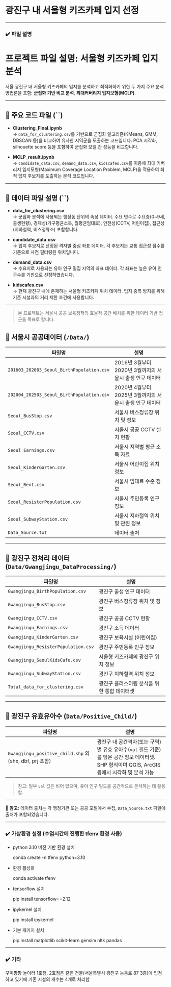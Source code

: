 # 광진구 내 서울형 키즈카페 입지 선정
---
### ✔️ 파일 설명
# 프로젝트 파일 설명: 서울형 키즈카페 입지 분석

서울 광진구 내 서울형 키즈카페의 입지를 분석하고 최적화하기 위한 두 가지 주요 분석 방법론을 포함: **군집화 기반 비교 분석**, **최대커버리지 입지모형(MCLP)**.

---

## 📁 주요 코드 파일 (``)

- **Clustering_Final.ipynb**  
  → `data_for_clustering.csv`를 기반으로 군집화 알고리즘(KMeans, GMM, DBSCAN 등)을 비교하여 유사한 지역군을 도출하는 코드입니다. PCA 시각화, silhouette score 등을 포함하여 군집화 모델 간 성능을 비교합니다.

- **MCLP_result.ipynb**  
  → `candidate_data.csv`, `demand_data.csv`, `kidscafes.csv`를 이용해 최대 커버리지 입지모형(Maximum Coverage Location Problem, MCLP)을 적용하여 최적 입지 후보지를 도출하는 분석 코드입니다.

---

## 📂 데이터 파일 설명 (``)

- **data_for_clustering.csv**  
  → 군집화 분석에 사용되는 행정동 단위의 속성 데이터. 주요 변수로 수요층(0~9세, 출생현황), 경제성(가구평균소득, 월평균임대료), 안전성(CCTV, 어린이집), 접근성(지하철역, 버스정류소) 포함합니다.

- **candidate_data.csv**  
  → 입지 후보지로 선정된 격자별 중심 좌표 데이터. 각 후보지는 교통 접근성 점수를 기준으로 사전 필터링된 위치입니다.

- **demand_data.csv**  
  → 수요지로 사용되는 유아 인구 밀집 지역의 좌표 데이터. 각 좌표는 높은 유아 인구수를 기반으로 선정하였습니다.

- **kidscafes.csv**  
  → 현재 광진구 내에 존재하는 서울형 키즈카페 위치 데이터. 입지 중복 방지를 위해 기존 시설과의 거리 제한 조건에 사용합니다.

---

> 본 프로젝트는 서울시 공공 보육정책의 효율적 공간 배치를 위한 데이터 기반 접근을 목표로 합니다.


## 📁 서울시 공공데이터 (`/Data/`)

| 파일명 | 설명 |
|--------|------|
| `201603_202003_Seoul_BirthPopulation.csv` | 2016년 3월부터 2020년 3월까지의 서울시 출생 인구 데이터 |
| `202004_202503_Seoul_BirthPopulation.csv` | 2020년 4월부터 2025년 3월까지의 서울시 출생 인구 데이터 |
| `Seoul_BusStop.csv` | 서울시 버스정류장 위치 및 정보 |
| `Seoul_CCTV.csv` | 서울시 공공 CCTV 설치 현황 |
| `Seoul_Earnings.csv` | 서울시 지역별 평균 소득 자료 |
| `Seoul_KinderGarten.csv` | 서울시 어린이집 위치 정보 |
| `Seoul_Rent.csv` | 서울시 임대료 수준 정보 |
| `Seoul_ResisterPopulation.csv` | 서울시 주민등록 인구 정보 |
| `Seoul_SubwayStation.csv` | 서울시 지하철역 위치 및 관련 정보 |
| `Data_Source.txt` | 데이터 출처 |

---

## 📁 광진구 전처리 데이터 (`Data/Gwangjingu_DataProcessing/`)

| 파일명 | 설명 |
|--------|------|
| `Gwangjingu_BirthPopulation.csv` | 광진구 출생 인구 데이터 |
| `Gwangjingu_BusStop.csv` | 광진구 버스정류장 위치 및 정보 |
| `Gwangjingu_CCTV.csv` | 광진구 공공 CCTV 현황 |
| `Gwangjingu_Earnings.csv` | 광진구 소득 데이터 |
| `Gwangjingu_KinderGarten.csv` | 광진구 보육시설 (어린이집) |
| `Gwangjingu_ResisterPopulation.csv` | 광진구 주민등록 인구 정보 |
| `Gwangjingu_SeoulKidsCafe.csv` | 서울형 키즈카페의 광진구 위치 정보 |
| `Gwangjingu_SubwayStation.csv` | 광진구 지하철역 위치 정보 |
| `Total_data_for_clustering.csv` | 광진구 클러스터링 분석을 위한 통합 데이터셋 |

---

## 📁 광진구 유효유아수 (`Data/Positive_Child/`)

| 파일명 | 설명 |
|--------|------|
| `Gwangjingu_positive_child.shp` 외 (shx, dbf, prj 포함) | 광진구 내 공간격자(또는 구역)별 유효 유아수(`val` 필드 기준)를 담은 공간 정보 데이터셋. SHP 형식이며 QGIS, ArcGIS 등에서 시각화 및 분석 가능 |

> 참고: 일부 `val` 값은 비어 있으며, 유아 인구 밀도를 공간적으로 분석하는 데 활용함.


---

📌 **참고:** 데이터 출처는 각 행정기관 또는 공공 포털에서 수집, `Data_Source.txt` 파일에 출처가 포함되었습니다.

---
### ✔️ 가상환경 설정 (수업시간에 진행한 tfenv 환경 사용)
- python 3.10 버전 기반 환경 설치

  conda create -n tfenv python=3.10

- 환경 활성화

  conda activate tfenv

- tensorflow 설치

  pip install tensorflow==2.12

- ipykernel 설치

  pip install ipykernel

- 기본 패키지 설치

  pip install matplotlib scikit-learn gensim nltk pandas
---

### ✔️ 기타

꾸미팡팡 놀이터 1호점, 2호점은 같은 건물(서울특별시 광진구 능동로 87 3층)에 입점하고 있기에 기존 시설의 개수는 4개로 처리함
